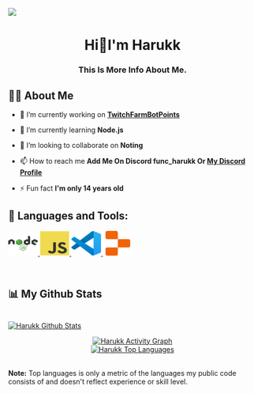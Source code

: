 [![](https://visitcount.itsvg.in/api?id=Haru0x6b6b&label=Profile%20Views&color=12&icon=3&pretty=true)](https://visitcount.itsvg.in)

<h1 align="center">Hi👋I'm Harukk</h1>
<h3 align="center">This Is More Info About Me.</h3>

## 🙋‍♂️ About Me

- 🔭 I’m currently working on **[TwitchFarmBotPoints](https://github.com/Haru0x6b6b/TwitchFarmBotPoints)**

- 🌱 I’m currently learning **Node.js**

- 👯 I’m looking to collaborate on **Noting**

- 📫 How to reach me **Add Me On Discord func_harukk Or [My Discord Profile](https://discordapp.com/users/1001124758064209940)**

- ⚡ Fun fact **I'm only 14 years old**

## 🚀 Languages and Tools:

<p align="left"> 
    <a href="https://nodejs.org/" alt="Node.js" target="_blank"> <img src="https://raw.githubusercontent.com/devicons/devicon/master/icons/nodejs/nodejs-original-wordmark.svg" height="50" width="60"/>
   </a>
    <a href="https://developer.mozilla.org/docs/Web/JavaScript" alt="JavaScript" target="_blank"> <img src="https://raw.githubusercontent.com/devicons/devicon/master/icons/javascript/javascript-original.svg" height="50" width="60"/> 
    </a>
    <a href="https://code.visualstudio.com/" alt="Vs Code" target="_blank"> <img src="https://raw.githubusercontent.com/devicons/devicon/master/icons/vscode/vscode-original.svg" height="50" width="60"/>
    </a>
    <a href="https://code.visualstudio.com/" alt="Replit" target="_blank"> <img src="https://raw.githubusercontent.com/devicons/devicon/master/icons/replit/replit-original.svg" height="50" width="60"/>
    </a>
</p>
<br>

## 📊 My Github Stats



  <br/>
    <a href="https://github-readme-stats.vercel.app/api?username=Haru0x6b6b&theme=react&hide_border=false&include_all_commits=false&count_private=true&bg_color=0D1117"><img alt="Harukk Github Stats" src="https://github-readme-stats.vercel.app/api?username=Haru0x6b6b&theme=react&hide_border=false&include_all_commits=false&count_private=true&bg_color=0D1117" /></a>

 <p align="center">
<a href="https://github-readme-streak-stats.herokuapp.com/?user=Haru0x6b6b&theme=react&hide_border=true&background=0D1117&bg_color=0D1117"><img alt="Harukk Activity Graph" src="https://github-readme-streak-stats.herokuapp.com/?user=Haru0x6b6b&theme=react&hide_border=falsse&background=0D1117&bg_color=0D1117" /></a>
<br>
    </a>
    <a href="https://github-readme-stats.vercel.app/api/top-langs/?username=Haru0x6b6b&theme=react&hide_border=true&include_all_commits=false&count_private=true&layout=compact&bg_color=0D1117"><img alt="Harukk Top Languages" src="https://github-readme-stats.vercel.app/api/top-langs/?username=Haru0x6b6b&theme=react&hide_border=false&include_all_commits=false&count_private=true&layout=compact&bg_color=0D1117" /></a>
</p>
  <br/>
  <b>Note:</b> Top languages is only a metric of the languages my public code consists of and doesn't reflect experience or skill level.


<br/>
<br/>

